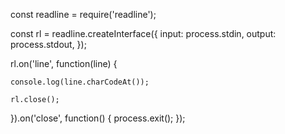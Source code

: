 const readline = require('readline');

const rl = readline.createInterface({
    input: process.stdin,
    output: process.stdout,
});

rl.on('line', function(line) {

    console.log(line.charCodeAt());

    rl.close();
}).on('close', function() {
    process.exit();
});